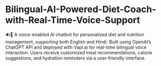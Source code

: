 # Bilingual-AI-Powered-Diet-Coach-with-Real-Time-Voice-Support
🔊💬 A voice-enabled AI chatbot for personalized diet and nutrition management, supporting both English and Hindi. Built using OpenAI’s ChatGPT API and deployed with Vapi.ai for real-time bilingual voice interaction. Users receive customized meal recommendations, calorie suggestions, and hydration reminders via a user-friendly interface.
